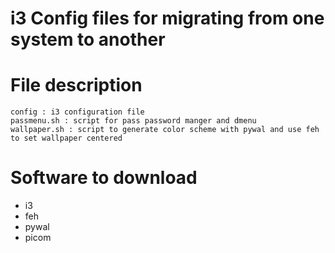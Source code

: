 # i3 Config files for migrating from one system to another

# File description
```
config : i3 configuration file
passmenu.sh : script for pass password manger and dmenu
wallpaper.sh : script to generate color scheme with pywal and use feh to set wallpaper centered
```

# Software to download
- i3
- feh
- pywal
- picom